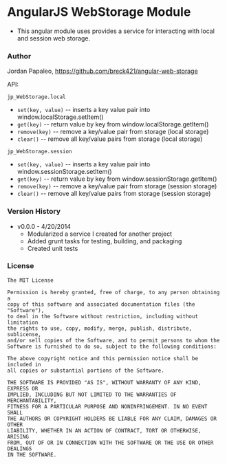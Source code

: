 AngularJS WebStorage Module
===========================
* This angular module uses provides a service for interacting with local and session web storage.

### Author
Jordan Papaleo, https://github.com/breck421/angular-web-storage

API:

`jp_WebStorage.local`
* `set(key, value)` -- inserts a key value pair into window.localStorage.setItem()
* `get(key)`        -- return value by key from window.localStorage.getItem()
* `remove(key)`     -- remove a key/value pair from storage (local storage)
* `clear()`         -- remove all key/value pairs from storage (local storage)

`jp_WebStorage.session`
* `set(key, value)` -- inserts a key value pair into window.sessionStorage.setItem()
* `get(key)`        -- return value by key from window.sessionStorage.getItem()
* `remove(key)`     -- remove a key/value pair from storage (session storage)
* `clear()`         -- remove all key/value pairs from storage (session storage)


### Version History
* v0.0.0 - 4/20/2014
    - Modularized a service I created for another project
    - Added grunt tasks for testing, building, and packaging
    - Created unit tests

### License
    The MIT License

    Permission is hereby granted, free of charge, to any person obtaining a
    copy of this software and associated documentation files (the "Software"),
    to deal in the Software without restriction, including without limitation
    the rights to use, copy, modify, merge, publish, distribute, sublicense,
    and/or sell copies of the Software, and to permit persons to whom the
    Software is furnished to do so, subject to the following conditions:

    The above copyright notice and this permission notice shall be included in
    all copies or substantial portions of the Software.

    THE SOFTWARE IS PROVIDED "AS IS", WITHOUT WARRANTY OF ANY KIND, EXPRESS OR
    IMPLIED, INCLUDING BUT NOT LIMITED TO THE WARRANTIES OF MERCHANTABILITY,
    FITNESS FOR A PARTICULAR PURPOSE AND NONINFRINGEMENT. IN NO EVENT SHALL
    THE AUTHORS OR COPYRIGHT HOLDERS BE LIABLE FOR ANY CLAIM, DAMAGES OR OTHER
    LIABILITY, WHETHER IN AN ACTION OF CONTRACT, TORT OR OTHERWISE, ARISING
    FROM, OUT OF OR IN CONNECTION WITH THE SOFTWARE OR THE USE OR OTHER DEALINGS
    IN THE SOFTWARE.
